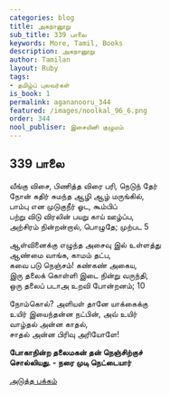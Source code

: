 ```yaml
---
categories: blog
title: அகநானூறு
sub_title: 339 பாலை
keywords: More, Tamil, Books
description: அகநானூறு
author: Tamilan
layout: Ruby
tags:
- தமிழ்ப் புலவர்கள்
is_book: 1
permalink: agananooru_344
featured: /images/noolkal_96_6.png
order: 344
nool_publiser: இசையினி குழுமம்
---
```



## 339 பாலை

வீங்கு விசை, பிணித்த விரை பரி, நெடுந் தேர்  
நோன் கதிர் சுமந்த ஆழி ஆழ் மருங்கில்,  
பாம்பு என முடுகுநீர் ஓட, கூம்பிப்  
பற்று விடு விரலின் பயறு காய் ஊழ்ப்ப,  
அற்சிரம் நின்றன்றால், பொழுதே; முற்பட 5

ஆள்வினைக்கு எழுந்த அசைவு இல் உள்ளத்து  
ஆண்மை வாங்க, காமம் தட்ப,  
கவை படு நெஞ்சம்! கண்கண் அகைய,  
இரு தலைக் கொள்ளி இடை நின்று வருந்தி,  
ஒரு தலைப் படாஅ உறவி போன்றனம்; 10

நோம்கொல்? அளியள் தானே யாக்கைக்கு  
உயிர் இயைந்தன்ன நட்பின், அவ் உயிர்  
வாழ்தல் அன்ன காதல்,  
சாதல் அன்ன பிரிவு அரியோளே!

**போகாநின்ற தலைமகன் தன் நெஞ்சிற்குச்  
சொல்லியது. - நரை முடி நெட்டையார்**

[அடுத்த பக்கம்](agananooru_345)